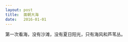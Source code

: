 ```yaml
---
layout: post
title:  面朝大海
date:   2016-01-01
---
```


<p class="intro"><span class="dropcap">第</span>一次看海，没有沙滩，没有夏日阳光，只有海风和芦苇丛。</p>

<img src="{{ '/assets/img/ocean.png' | prepend: site.baseurl }}" alt=""> 